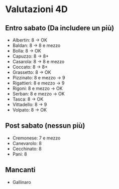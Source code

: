 # Valutazioni 4D

## Entro sabato (Da includere un più)

- Albertin: 8 -> OK
- Baldan: 8 -> 8 e mezzo
- Bolla: 8 -> OK
- Capuzzo: 8 -> 8+
- Casarola: 8 -> 8 e mezzo
- Coccato: 8 -> 8+
- Grassetto: 8 -> OK
- Pizzinato: 8 e mezzo -> 9
- Rigattieri: 8 e mezzo -> 9
- Rigoni: 8 e mezzo -> OK
- Serban: 8 e mezzo -> OK
- Tasca: 8 -> OK
- Vittadello: 8 -> 9
- Volpato: 8 -> OK

## Post sabato (nessun più)

- Cremonese: 7 e mezzo
- Canevarolo: 8
- Cecchinato: 8
- Pani: 8

## Mancanti

- Gallinaro
